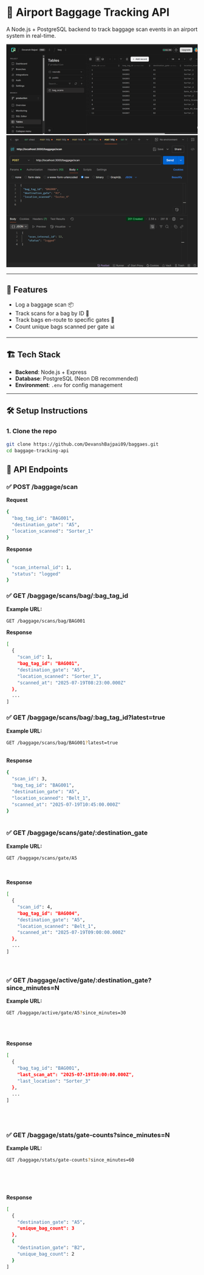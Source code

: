 # 🧳 Airport Baggage Tracking API

A Node.js + PostgreSQL backend to track baggage scan events in an airport system in real-time.

![Baggage Tracking Demo](./image_copy.png)
![Baggage Tracking Demo](./image.png)

---

## 🚀 Features

- Log a baggage scan 📦
- Track scans for a bag by ID 🧾
- Track bags en-route to specific gates 🛫
- Count unique bags scanned per gate 📊

---

## 🏗️ Tech Stack

- **Backend**: Node.js + Express
- **Database**: PostgreSQL (Neon DB recommended)
- **Environment**: `.env` for config management

---

## 🛠️ Setup Instructions

### 1. Clone the repo

```bash
git clone https://github.com/DevanshBajpai09/baggaes.git
cd baggage-tracking-api
```

## 📮 API Endpoints

### ✅ POST /baggage/scan

**Request**

```bash
{
  "bag_tag_id": "BAG001",
  "destination_gate": "A5",
  "location_scanned": "Sorter_1"
}

```

**Response**

```bash
{
  "scan_internal_id": 1,
  "status": "logged"
}

```

### ✅ GET /baggage/scans/bag/:bag_tag_id

**Example URL:**

```bash
GET /baggage/scans/bag/BAG001


```

**Response**

```bash
[
  {
    "scan_id": 1,
    "bag_tag_id": "BAG001",
    "destination_gate": "A5",
    "location_scanned": "Sorter_1",
    "scanned_at": "2025-07-19T08:23:00.000Z"
  },
  ...
]


```

### ✅ GET /baggage/scans/bag/:bag_tag_id?latest=true

**Example URL:**

```bash
GET /baggage/scans/bag/BAG001?latest=true



```

**Response**

```bash
{
  "scan_id": 3,
  "bag_tag_id": "BAG001",
  "destination_gate": "A5",
  "location_scanned": "Belt_1",
  "scanned_at": "2025-07-19T10:45:00.000Z"
}



```

### ✅ GET /baggage/scans/gate/:destination_gate

**Example URL:**

```bash
GET /baggage/scans/gate/A5




```

**Response**

```bash
[
  {
    "scan_id": 4,
    "bag_tag_id": "BAG004",
    "destination_gate": "A5",
    "location_scanned": "Belt_1",
    "scanned_at": "2025-07-19T09:00:00.000Z"
  },
  ...
]




```

### ✅ GET /baggage/active/gate/:destination_gate?since_minutes=N

**Example URL:**

```bash
GET /baggage/active/gate/A5?since_minutes=30





```

**Response**

```bash
[
  {
    "bag_tag_id": "BAG001",
    "last_scan_at": "2025-07-19T10:00:00.000Z",
    "last_location": "Sorter_3"
  },
  ...
]





```

### ✅ GET /baggage/stats/gate-counts?since_minutes=N

**Example URL:**

```bash
GET /baggage/stats/gate-counts?since_minutes=60






```

**Response**

```bash
[
  {
    "destination_gate": "A5",
    "unique_bag_count": 3
  },
  {
    "destination_gate": "B2",
    "unique_bag_count": 2
  }
]






```
